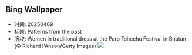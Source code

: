 ## Bing Wallpaper
- 时间: 20250409
- 标题: Patterns from the past
- 版权: Women in traditional dress at the Paro Tshechu Festival in Bhutan (© Richard I'Anson/Getty Images)
![](https://cn.bing.com/th?id=OHR.ParoTsechu_EN-US0177055246_UHD.jpg&rf=LaDigue_UHD.jpg&pid=hp&w=3840&h=2160&rs=1&c=4)
